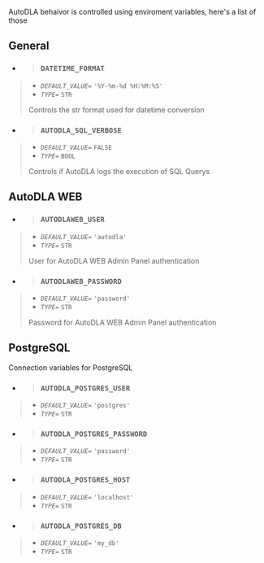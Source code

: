 AutoDLA behaivor is controlled using enviroment variables, here's a list of those

## General
- > ### `DATETIME_FORMAT`
> - *`DEFAULT_VALUE=`* `'%Y-%m-%d %H:%M:%S'`
> - *`TYPE=`* `STR`
>
> Controls the str format used for datetime conversion
- > ### `AUTODLA_SQL_VERBOSE`
> - *`DEFAULT_VALUE=`* `FALSE`
> - *`TYPE=`* `BOOL`
>
> Controls if AutoDLA logs the execution of SQL Querys

## AutoDLA WEB
- > ### `AUTODLAWEB_USER`
> - *`DEFAULT_VALUE=`* `'autodla'`
> - *`TYPE=`* `STR`
>
> User for AutoDLA WEB Admin Panel authentication
- > ### `AUTODLAWEB_PASSWORD`
> - *`DEFAULT_VALUE=`* `'password'`
> - *`TYPE=`* `STR`
>
> Password for AutoDLA WEB Admin Panel authentication
## PostgreSQL
Connection variables for PostgreSQL

- > ### `AUTODLA_POSTGRES_USER`
> - *`DEFAULT_VALUE=`* `'postgres'`
> - *`TYPE=`* `STR`
- > ### `AUTODLA_POSTGRES_PASSWORD`
> - *`DEFAULT_VALUE=`* `'password'`
> - *`TYPE=`* `STR`
- > ### `AUTODLA_POSTGRES_HOST`
> - *`DEFAULT_VALUE=`* `'localhost'`
> - *`TYPE=`* `STR`
- > ### `AUTODLA_POSTGRES_DB`
> - *`DEFAULT_VALUE=`* `'my_db'`
> - *`TYPE=`* `STR`